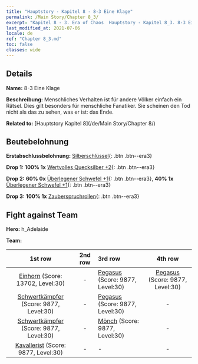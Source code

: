 ```yaml
---
title: "Hauptstory - Kapitel 8 - 8-3 Eine Klage"
permalink: /Main Story/Chapter 8_3/
excerpt: "Kapitel 8 - 3. Era of Chaos  Hauptstory - Kapitel 8_3. 8-3 Eine Klage"
last_modified_at: 2021-07-06
locale: de
ref: "Chapter 8_3.md"
toc: false
classes: wide
---
```


## Details

 **Name:** 8-3 Eine Klage

 **Beschreibung:** Menschliches Verhalten ist für andere Völker einfach ein Rätsel. Dies gilt besonders für menschliche Fanatiker. Sie scheinen den Tod nicht als das zu sehen, was er ist: das Ende.

 **Related to:** [Hauptstory Kapitel 8](/de/Main Story/Chapter 8/)

## Beutebelohnung

 **Erstabschlussbelohnung:** [Silberschlüssel](/ItemsDE/con_693/){: .btn .btn--era3}

 **Drop 1:** **100% 1x** [Wertvolles Quecksilber +2](/ItemsDE/mat_28/){: .btn .btn--era3}

 **Drop 2:** **60% 0x** [Überlegener Schwefel +1](/ItemsDE/mat_22/){: .btn .btn--era3}, **40% 1x** [Überlegener Schwefel +1](/ItemsDE/mat_22/){: .btn .btn--era3}

 **Drop 3:** **100% 1x** [Zauberspruchrollen](/ItemsDE/con_694/){: .btn .btn--era3}


## Fight against Team
 **Hero:** h_Adelaide

 **Team:**


  | 1st row | 2nd row | 3rd row | 4th row |
  |:----:|:----:|:----|:----:|
  | [Einhorn](/de/units/Unicorn/) (Score: 13702, Level:30)  | - | [Pegasus](/de/units/Pegasus/) (Score: 9877, Level:30)  | [Pegasus](/de/units/Pegasus/) (Score: 9877, Level:30)  |
  | [Schwertkämpfer](/de/units/Swordsman/) (Score: 9877, Level:30)  | - | [Pegasus](/de/units/Pegasus/) (Score: 9877, Level:30)  | - |
  | [Schwertkämpfer](/de/units/Swordsman/) (Score: 9877, Level:30)  | - | [Mönch](/de/units/Monk/) (Score: 9877, Level:30)  | - |
  | [Kavallerist](/de/units/Cavalier/) (Score: 9877, Level:30)  | - | - | - |


